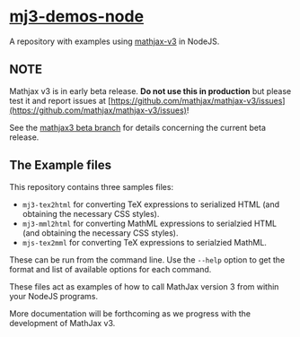 # [mj3-demos-node](https://github.com/mathjax/mj3-demos-node)

A repository with examples using [mathjax-v3](https://github.com/mathjax/mathjax-v3) in NodeJS.

## NOTE

Mathjax v3 is in early beta release. **Do not use this in production** but please test it and report issues at [https://github.com/mathjax/mathjax-v3/issues](https://github.com/mathjax/mathjax-v3/issues)!

See the [mathjax3 beta branch](https://github.com/mathjax/mathjax-v3/tree/beta) for details concerning the current beta release.

## The Example files

This repository contains three samples files:

* `mj3-tex2html` for converting TeX expressions to serialized HTML (and obtaining the necessary CSS styles).
* `mj3-mml2html` for converting MathML expressions to serialzied HTML (and obtaining the necessary CSS styles).
* `mjs-tex2mml` for converting TeX expressions to serialzied MathML.

These can be run from the command line.  Use the `--help` option to get the format and list of available options for each command.

These files act as examples of how to call MathJax version 3 from within your NodeJS programs.

More documentation will be forthcoming as we progress with the development of MathJax v3.

